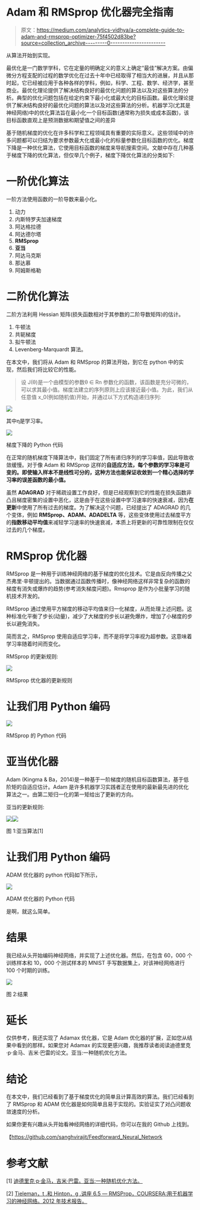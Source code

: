 # Adam 和 RMSprop 优化器完全指南

> 原文：<https://medium.com/analytics-vidhya/a-complete-guide-to-adam-and-rmsprop-optimizer-75f4502d83be?source=collection_archive---------0----------------------->

从算法开始到实现。

最优化是一门数学学科，它在定量的明确定义的意义上确定“最佳”解决方案。由偏微分方程支配的过程的数学优化在过去十年中已经取得了相当大的进展，并且从那时起，它已经被应用于各种各样的学科，例如，科学、工程、数学、经济学，甚至商业。最优化理论提供了解决结构良好的最优化问题的算法以及对这些算法的分析。典型的优化问题包括在给定约束下最小化或最大化的目标函数。最优化理论提供了解决结构良好的最优化问题的算法以及对这些算法的分析。机器学习(尤其是神经网络)中的优化算法旨在最小化一个目标函数(通常称为损失或成本函数)，该目标函数直观上是预测数据和期望值之间的差异

基于随机梯度的优化在许多科学和工程领域具有重要的实际意义。这些领域中的许多问题都可以归结为要求参数最大化或最小化的标量参数化目标函数的优化。梯度下降是一种优化算法，它使用目标函数的梯度来导航搜索空间。文献中存在几种基于梯度下降的优化算法，但仅举几个例子，梯度下降优化算法的分类如下:

# **一阶优化算法**

一阶方法使用函数的一阶导数来最小化。

1.  动力
2.  内斯特罗夫加速梯度
3.  阿达格拉德
4.  阿达德尔塔
5.  **RMSprop**
6.  **亚当**
7.  阿达马克斯
8.  那达慕
9.  阿姆斯格勒

# **二阶优化算法**

二阶方法利用 Hessian 矩阵(损失函数相对于其参数的二阶导数矩阵)的估计。

1.  牛顿法
2.  共轭梯度
3.  拟牛顿法
4.  Levenberg-Marquardt 算法。

在本文中，我们将从 Adam 和 RMSprop 的算法开始，到它在 python 中的实现，然后我们将比较它的性能。

> 设 J(θ)是一个由模型的参数θ ∈ Rn 参数化的函数，该函数是充分可微的，可以求其最小值。梯度法建立的序列原则上应该接近最小值。为此，我们从任意值 x_0(例如随机值)开始，并通过以下方式构造递归序列:

![](img/fee84ee1b4bd463a8e467f4827bc5720.png)

其中η是学习率。

![](img/db0974f1fc87e311ab77b2e74e20b8d2.png)

梯度下降的 Python 代码

在正常的随机梯度下降算法中，我们固定了所有递归序列的学习率值，因此导致收敛缓慢。对于像 Adam 和 RMSprop 这样的**自适应方法，每个参数的学习率是可变的。即使输入样本不是线性可分的，这种方法也能保证收敛到一个精心选择的学习率的误差函数的最小值。**

虽然 **ADAGRAD** 对于稀疏设置工作良好，但是已经观察到它的性能在损失函数非凸且梯度密集的设置中恶化，这是由于在这些设置中学习速率的快速衰减，因为**在更新**中使用了所有过去的梯度。为了解决这个问题，已经提出了 ADAGRAD 的几个变体，例如 **RMSprop、ADAM、ADADELTA** 等，这些变体使用过去梯度平方的**指数移动平均值**来减轻学习速率的快速衰减，本质上将更新的可靠性限制在仅仅过去的几个梯度。

# RMSprop 优化器

RMSprop 是一种用于训练神经网络的基于梯度的优化技术。它是由反向传播之父杰弗里·辛顿提出的。当数据通过函数传播时，像神经网络这样非常复杂的函数的梯度有消失或爆炸的趋势(参考消失梯度问题)。Rmsprop 是作为小批量学习的随机技术开发的。

RMSprop 通过使用平方梯度的移动平均值来归一化梯度，从而处理上述问题。这种标准化平衡了步长(动量)，减少了大梯度的步长以避免爆炸，增加了小梯度的步长以避免消失。

简而言之，RMSprop 使用自适应学习率，而不是将学习率视为超参数。这意味着学习率随着时间而变化。

RMSprop 的更新规则:

![](img/3dc345066f5ed552512b3bde1c7589f3.png)

RMSprop 优化器的更新规则

# **让我们用 Python 编码**

![](img/33222fb535a6454bdbbb2499c7ab0283.png)

RMSprop 的 Python 代码

# **亚当优化器**

Adam (Kingma & Ba，2014)是一种基于一阶梯度的随机目标函数算法，基于低阶矩的自适应估计。Adam 是许多机器学习实践者正在使用的最新最先进的优化算法之一。由第二矩归一化的第一矩给出了更新的方向。

亚当的更新规则:

![](img/8fbdbb6bd6def3a532476b9f9b7d8d86.png)![](img/491482d80d15e32ae70a21d980ea302b.png)

图 1:亚当算法[1]

# **让我们用 Python 编码**

ADAM 优化器的 python 代码如下所示，

![](img/a59278d4ca71bb06e08b294fde7e86af.png)

ADAM 优化器的 Python 代码

是啊，就这么简单。

# **结果**

我已经从头开始编码神经网络，并实现了上述优化器。然后，在包含 60，000 个训练样本和 10，000 个测试样本的 MNIST 手写数据集上，对该神经网络进行 100 个时期的训练。

![](img/3c49d73d7e98d3214f21dc4001ab4dd1.png)

图 2:结果

# 延长

仅供参考，我还实现了 Adamax 优化器，它是 Adam 优化器的扩展，正如您从结果中看到的那样。如果您对 Adamax 的实现更感兴趣，我推荐读者阅读迪德里克·p·金马、吉米·巴雷的论文。亚当:一种随机优化方法。

# **结论**

在本文中，我们已经看到了基于梯度优化的简单且计算高效的算法。我们已经看到了 RMSprop 和 ADAM 优化器是如何简单且易于实现的。实验证实了对凸问题收敛速度的分析。

如果你更有兴趣从头开始看神经网络的详细代码，你可以在我的 Github 上找到。

【https://github.com/sanghvirajit/Feedforward_Neural_Network 

# **参考文献**

[1] [迪德里克·p·金马，吉米·巴雷。亚当:一种随机优化方法。](https://arxiv.org/pdf/1412.6980.pdf)

[2] [Tieleman，t .和 Hinton，g .讲座 6.5 — RMSProp，COURSERA:用于机器学习的神经网络。2012 年技术报告。](https://docs.google.com/viewer?url=http%3A%2F%2Fwww.cs.toronto.edu%2F~hinton%2Fcoursera%2Flecture6%2Flec6.pdf)